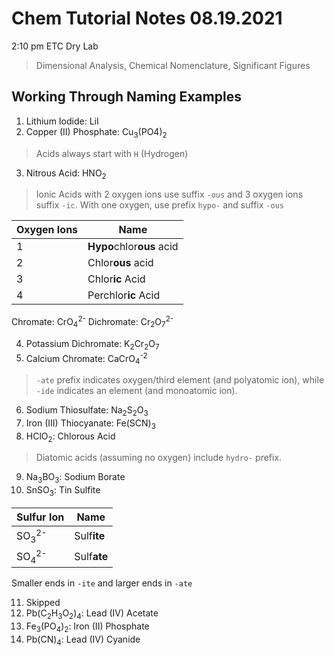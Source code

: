 # Chem Tutorial Notes 08.19.2021

2:10 pm ETC Dry Lab

> Dimensional Analysis, Chemical Nomenclature, Significant Figures

Working Through Naming Examples
-------------------------------

1. Lithium Iodide: LiI
2. Copper (II) Phosphate: Cu<sub>3</sub>(PO4)<sub>2</sub>
> Acids always start with `H` (Hydrogen)
3. Nitrous Acid: HNO<sub>2</sub>
> Ionic Acids with 2 oxygen ions use suffix `-ous` and 3 oxygen ions suffix `-ic`. With one oxygen, use prefix `hypo-` and suffix `-ous`


|Oxygen Ions|Name|
|-----------|----|
|1|**Hypo**chlor**ous** acid|
|2|Chlor**ous** acid|
|3|Chlor**ic** Acid|
|4|Perchlor**ic** Acid|

Chromate: CrO<sub>4</sub><sup>2-</sup>
Dichromate: Cr<sub>2</sub>O<sub>7</sub><sup>2-</sup>

4. Potassium Dichromate: K<sub>2</sub>Cr<sub>2</sub>O<sub>7</sub>
5. Calcium Chromate: CaCrO<sub>4</sub><sup>-2</sup>

> `-ate` prefix indicates oxygen/third element (and polyatomic ion), while `-ide` indicates an element (and monoatomic ion).

6. Sodium Thiosulfate: Na<sub>2</sub>S<sub>2</sub>O<sub>3</sub>
7. Iron (III) Thiocyanate: Fe(SCN)<sub>3</sub>
8. HClO<sub>2</sub>: Chlorous Acid

> Diatomic acids (assuming no oxygen) include `hydro-` prefix.
9. Na<sub>3</sub>BO<sub>3</sub>: Sodium Borate
10. SnSO<sub>3</sub>: Tin Sulfite

|Sulfur Ion|Name|
|----------|------|
|SO<sub>3</sub><sup>2-</sup>|Sulf**ite**|
|SO<sub>4</sub><sup>2-</sup>|Sulf**ate**|

Smaller ends in `-ite` and larger ends in `-ate`

11. Skipped
12. Pb(C<sub>2</sub>H<sub>3</sub>O<sub>2</sub>)<sub>4</sub>: Lead (IV) Acetate
13. Fe<sub>3</sub>(PO<sub>4</sub>)<sub>2</sub>: Iron (II) Phosphate
14. Pb(CN)<sub>4</sub>: Lead (IV) Cyanide